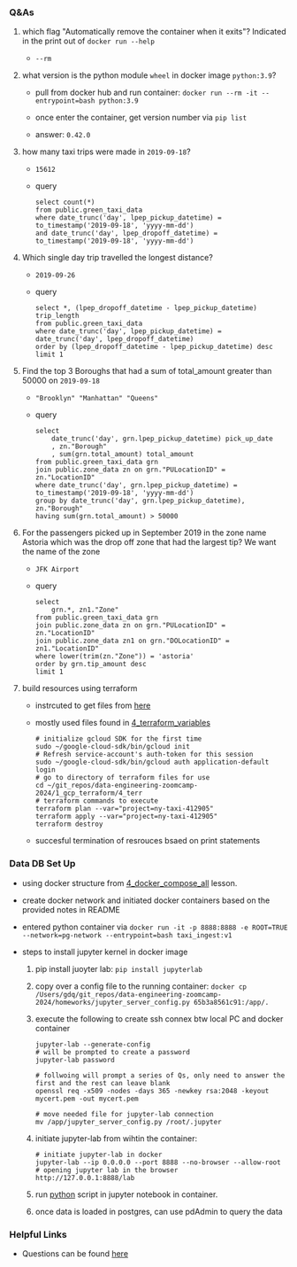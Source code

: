 ### Q&As

1. which flag "Automatically remove the container when it exits"? Indicated in the print out of `docker run --help`

    - `--rm`

2. what version is the python module `wheel` in docker image `python:3.9`?

    - pull from docker hub and run container: `docker run --rm -it --entrypoint=bash python:3.9`

    - once enter the container, get version number via `pip list`

    - answer: `0.42.0`

3. how many taxi trips were made in `2019-09-18`?

    - `15612`

    - query 

        ```{sql}
        select count(*)
        from public.green_taxi_data 
        where date_trunc('day', lpep_pickup_datetime) = to_timestamp('2019-09-18', 'yyyy-mm-dd')
        and date_trunc('day', lpep_dropoff_datetime) = to_timestamp('2019-09-18', 'yyyy-mm-dd')
        ```

4. Which single day trip travelled the longest distance?

    - `2019-09-26`

    - query

        ```{sql}
        select *, (lpep_dropoff_datetime - lpep_pickup_datetime) trip_length
        from public.green_taxi_data 
        where date_trunc('day', lpep_pickup_datetime) = date_trunc('day', lpep_dropoff_datetime)
        order by (lpep_dropoff_datetime - lpep_pickup_datetime) desc
        limit 1
        ```

5. Find the top 3 Boroughs that had a sum of total_amount greater than 50000 on `2019-09-18` 

    - `"Brooklyn" "Manhattan" "Queens"`

    - query 

        ```{sql}
        select 
            date_trunc('day', grn.lpep_pickup_datetime) pick_up_date
            , zn."Borough"
            , sum(grn.total_amount) total_amount
        from public.green_taxi_data grn
        join public.zone_data zn on grn."PULocationID" = zn."LocationID"
        where date_trunc('day', grn.lpep_pickup_datetime) = to_timestamp('2019-09-18', 'yyyy-mm-dd')
        group by date_trunc('day', grn.lpep_pickup_datetime), zn."Borough"
        having sum(grn.total_amount) > 50000
        ```

6. For the passengers picked up in September 2019 in the zone name Astoria which was the drop off zone that had the largest tip? We want the name of the zone

    - `JFK Airport`

    - query 

        ```{sql}
        select 
            grn.*, zn1."Zone"
        from public.green_taxi_data grn
        join public.zone_data zn on grn."PULocationID" = zn."LocationID"
        join public.zone_data zn1 on grn."DOLocationID" = zn1."LocationID"
        where lower(trim(zn."Zone")) = 'astoria'
        order by grn.tip_amount desc
        limit 1
        ```

7. build resources using terraform

    - instrcuted to get files from [here](https://github.com/DataTalksClub/data-engineering-zoomcamp/tree/main/01-docker-terraform/1_terraform_gcp/terraform)

    - mostly used files found in [4_terraform_variables](../../1_gcp_terraform/4_terraform_variables/)

        ```{bash}
        # initialize gcloud SDK for the first time 
        sudo ~/google-cloud-sdk/bin/gcloud init
        # Refresh service-account's auth-token for this session
        sudo ~/google-cloud-sdk/bin/gcloud auth application-default login
        # go to directory of terraform files for use 
        cd ~/git_repos/data-engineering-zoomcamp-2024/1_gcp_terraform/4_terr
        # terraform commands to execute
        terraform plan --var="project=ny-taxi-412905"
        terraform apply --var="project=ny-taxi-412905"
        terraform destroy
        ```

    - succesful termination of resrouces bsaed on print statements 

### Data DB Set Up

- using docker structure from [4_docker_compose_all](../../1_docker/4_docker_compose_all) lesson.

- create docker network and initiated docker containers based on the provided notes in README

- entered python container via `docker run -it -p 8888:8888 -e ROOT=TRUE --network=pg-network --entrypoint=bash taxi_ingest:v1`

- steps to install jupyter kernel in docker image 

    1. pip install juoyter lab: `pip install jupyterlab`

    2. copy over a config file to the running container: `docker cp /Users/gdq/git_repos/data-engineering-zoomcamp-2024/homeworks/jupyter_server_config.py 65b3a8561c91:/app/.`

    3. execute the following to create ssh connex btw local PC and docker container 

        ```{bash}
        jupyter-lab --generate-config
        # will be prompted to create a password
        jupyter-lab password

        # follwoing will prompt a series of Qs, only need to answer the first and the rest can leave blank
        openssl req -x509 -nodes -days 365 -newkey rsa:2048 -keyout mycert.pem -out mycert.pem

        # move needed file for jupyter-lab connection
        mv /app/jupyter_server_config.py /root/.jupyter
        ```

    4. initiate jupyter-lab from wihtin the container:

        ```{bash}
        # initiate jupyter-lab in docker
        jupyter-lab --ip 0.0.0.0 --port 8888 --no-browser --allow-root
        # opening jupyter lab in the browser
        http://127.0.0.1:8888/lab
        ```

    5. run [python](hw1_data_injest.py) script in jupyter notebook in container.

    6. once data is loaded in postgres, can use pdAdmin to query the data 

### Helpful Links

* Questions can be found [here](https://github.com/DataTalksClub/data-engineering-zoomcamp/blob/main/cohorts/2024/01-docker-terraform/homework.md)